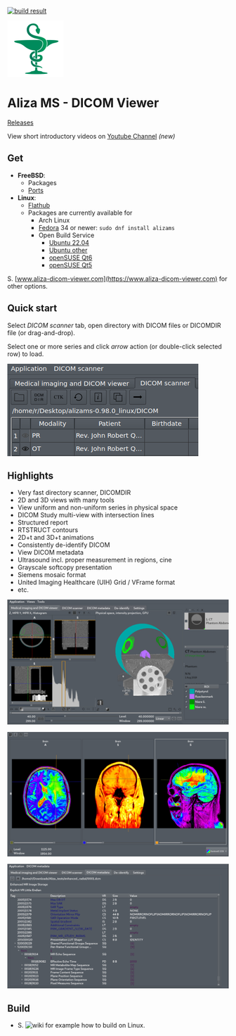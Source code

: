 [![build result](https://build.opensuse.org/projects/home:issakomi/packages/alizams/badge.svg?type=default)](https://build.opensuse.org/package/show/home:issakomi/alizams)

![Aliza MS](package/archive/usr/share/icons/hicolor/128x128/apps/alizams.png)

Aliza MS - DICOM Viewer
=======================

[Releases](https://github.com/AlizaMedicalImaging/AlizaMS/releases)

View short introductory videos on [Youtube Channel](https://www.youtube.com/channel/UCPGvoSYX7PC5XCp-81Q4MAg) _(new)_

Get
---

- __FreeBSD__:
  - Packages
  - [Ports](https://www.freshports.org/graphics/alizams/)
- __Linux__:
  -  [Flathub](https://flathub.org/apps/details/com.github.AlizaMedicalImaging.AlizaMS)
  - Packages are currently available for
    - Arch Linux
    - [Fedora](http://rpmfind.net/linux/rpm2html/search.php?query=alizams) 34 or newer: `sudo dnf install alizams`
    - Open Build Service
      - [Ubuntu 22.04](https://software.opensuse.org//download.html?project=home%3Aissakomi&package=alizams)
      - [Ubuntu other](https://software.opensuse.org//download.html?project=home%3AAndnoVember%3ADebian&package=alizams)
      - [openSUSE Qt6](https://software.opensuse.org//download.html?project=home%3AAndnoVember%3ALXQt%3AQt6&package=alizams)
      - [openSUSE Qt5](https://software.opensuse.org//download.html?project=home%3AAndnoVember%3Atest&package=alizams)


S. [www.aliza-dicom-viewer.com](https://www.aliza-dicom-viewer.com) for other options.


Quick start
-----------

Select _DICOM scanner_ tab, open directory with DICOM files or DICOMDIR file (or drag-and-drop).

Select one or more series and click _arrow_ action (or double-click selected row) to load.


![Open](package/art/start0.png)


Highlights
----------

 * Very fast directory scanner, DICOMDIR
 * 2D and 3D views with many tools
 * View uniform and non-uniform series in physical space
 * DICOM Study multi-view with intersection lines
 * Structured report
 * RTSTRUCT contours
 * 2D+t and 3D+t animations
 * Consistently de-identify DICOM
 * View DICOM metadata
 * Ultrasound incl. proper measurement in regions, cine
 * Grayscale softcopy presentation
 * Siemens mosaic format
 * United Imaging Healthcare (UIH) Grid / VFrame format
 * etc.

![](https://github.com/AlizaMedicalImaging/AlizaMS/blob/master/package/art/alizams_scr1.jpg)

![](https://github.com/AlizaMedicalImaging/AlizaMS/blob/master/package/art/alizams_scr2.jpg)

![](https://github.com/AlizaMedicalImaging/AlizaMS/blob/master/package/art/alizams_scr3.jpg)

Build
-----

 * S. ![wiki](https://github.com/AlizaMedicalImaging/AlizaMS/wiki) for example how to build on Linux.

